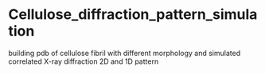# Cellulose_diffraction_pattern_simulation
building pdb of cellulose fibril with different morphology and simulated correlated X-ray diffraction 2D and 1D pattern
